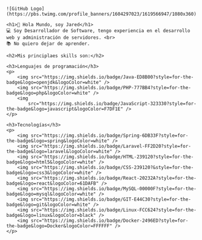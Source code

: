 
    ![GitHub Logo](https://pbs.twimg.com/profile_banners/1604297023/1619566947/1080x360)

    <h1>👋 Hola Mundo, soy Jared</h1>
    💻 Soy Desarrollador de Software, tengo experiencia en el desarrollo web y administración de servidores. <br>
    📚 No quiero dejar de aprender.

    <h2>Mis principlaes skills son:</h2>

    <h3>Lenguajes de programación</h3>
    <p>
        <img src="https://img.shields.io/badge/Java-ED8B00?style=for-the-badge&logo=openjdk&logoColor=white" />
        <img src="https://img.shields.io/badge/PHP-777BB4?style=for-the-badge&logo=php&logoColor=white" />
        <img
            src="https://img.shields.io/badge/JavaScript-323330?style=for-the-badge&logo=javascript&logoColor=F7DF1E" />
    </p>

    <h3>Tecnologías</h3>
    <p>
        <img src="https://img.shields.io/badge/Spring-6DB33F?style=for-the-badge&logo=spring&logoColor=white" />
        <img src="https://img.shields.io/badge/Laravel-FF2D20?style=for-the-badge&logo=laravel&logoColor=white" />
        <img src="https://img.shields.io/badge/HTML-239120?style=for-the-badge&logo=html5&logoColor=white" />
        <img src="https://img.shields.io/badge/CSS-239120?&style=for-the-badge&logo=css3&logoColor=white" />
        <img src="https://img.shields.io/badge/React-20232A?style=for-the-badge&logo=react&logoColor=61DAFB" />
        <img src="https://img.shields.io/badge/MySQL-00000F?style=for-the-badge&logo=mysql&logoColor=white" />
        <img src="https://img.shields.io/badge/GIT-E44C30?style=for-the-badge&logo=git&logoColor=white" />
        <img src="https://img.shields.io/badge/Linux-FCC624?style=for-the-badge&logo=linux&logoColor=black" />
        <img src="https://img.shields.io/badge/Docker-2496ED?style=for-the-badge&logo=Docker&logoColor=FFFFFF" />
    </p>

